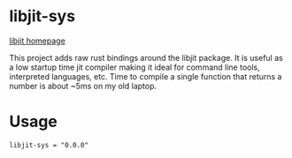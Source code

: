 # libjit-sys
[libjit homepage](https://www.gnu.org/software/libjit/)

This project adds raw rust bindings around the libjit package. It is useful as a low startup time jit compiler making it ideal
for command line tools, interpreted languages, etc. Time to compile a single function that returns a number is about ~5ms on my old laptop.

# Usage
```
libjit-sys = "0.0.0"
```